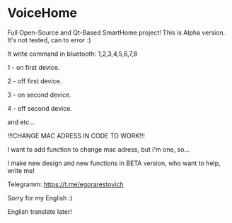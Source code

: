 # VoiceHome
Full Open-Source and Qt-Based SmartHome project!
This is Alpha version. It's not tested, can to error :)

It write command in bluetooth: 1,2,3,4,5,6,7,8

1 - on first device.

2 - off first device.

3 - on second device.

4 - off second device.

and etc...

!!!CHANGE MAC ADRESS IN CODE TO WORK!!!

I want to add function to change mac adress, but i'm one, so...

I make new design and new functions in BETA version, who want to help, write me!

Telegramm: https://t.me/egorarestovich

Sorry for my English :)

English translate later!
